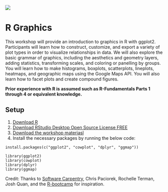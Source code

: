 ![](/visuals/iris_compound.tiff)

# R Graphics

This workshop will provide an introduction to graphics in R with ggplot2. Participants will learn how to construct, customize, and export a variety of plot types in order to visualize relationships in data. We will also explore the basic grammar of graphics, including the aesthetics and geometry layers, adding statistics, transforming scales, and coloring or panelling by groups. You will learn how to make histograms, boxplots, scatterplots, lineplots, heatmaps, and geographic maps using the Google Maps API. You will also learn how to facet plots and create compound figures. 

**Prior experience with R is assumed such as R-Fundamentals Parts 1 through 4 or equivalent knowledge.**

## Setup

1. [Download R](https://cloud.r-project.org/)  
2. [Download RStudio Desktop Open Source License FREE](https://rstudio.com/products/rstudio/download/#download)  
3. [Download the workshop materiasl](https://github.com/dlab-berkeley/R-graphics)  
4. Install the necessary packages by running the below code: 

```
install.packages(c("ggplot2", "cowplot", "dplyr", "ggmap"))

library(ggplot2)
library(cowplot)
library(dplyr)
library(ggmap)
```

Credit: Thanks to [Software Carpentry](http://software-carpentry.org/workshops/), Chris Paciorek, Rochelle Terman, Josh Quan, and the [R-bootcamp](https://dlab.berkeley.edu/training/r-bootcamp-3) for inspiration.
